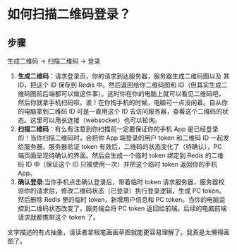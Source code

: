 # 如何扫描二维码登录？

## 步骤

生成二维码 -> 扫描二维码 -> 登录

1. **生成二维码**：请求登录页，你的请求到达服务器，服务器生成二维码图以及 其 ID，把这个 ID 保存到 Redis 中。然后返回给你二维码图和 ID（但其实生成二维码图前后端都可以做这件事）。这时你在你的电脑上就可以看见二维码吧，然后你就拿手机扫码呗。诶！在你掏手机的时候，电脑可一点没闲着。自从你的电脑拿到二维码 ID 可是一直用这个 ID 去访问服务器，查看这个二维码的状态。这里可以用长连接（websocket）也可以轮询。
2. **扫描二维码**：有么有注意到你扫描前一定要保证你的手机 App 是已经登录的！当你扫描二维码时，会把你 App 端登录的用户 token 和二维码 ID 一起发给服务器。服务器验证 token 有效后，二维码的状态变化了（待确认），PC 端页面呈现待确认的界面。然后会生成一个临时 token 绑定到 Redis 的二维码 ID 中（保证这个 ID 只被使用一次）并把这个临时 token 返回你的手机 App。
3. **确认登录**:当你手机点击确认登录后，带着临时 token 请求服务器，服务器校验你的请求后，修改二维码状态（已登录）执行登录逻辑，生成 PC token。然后删除 Redis 里的临时 token，新增用户信息和 PC token。当你的电脑监控到二维码状态改变了，服务端会将 PC token 返回给前端。后续的电脑前端请求就都携带这个 token 了。

文字描述的有点抽象，请读者拿根笔画画草图就能更容易理解了。我真是太懒得画图了。
